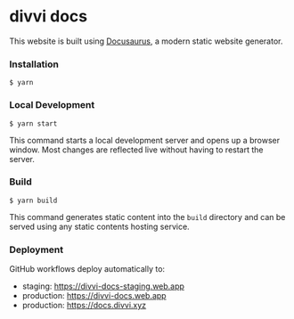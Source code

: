 # divvi docs

This website is built using [Docusaurus](https://docusaurus.io/), a modern static website generator.

### Installation

```
$ yarn
```

### Local Development

```
$ yarn start
```

This command starts a local development server and opens up a browser window. Most changes are reflected live without having to restart the server.

### Build

```
$ yarn build
```

This command generates static content into the `build` directory and can be served using any static contents hosting service.

### Deployment

GitHub workflows deploy automatically to:

- staging: <https://divvi-docs-staging.web.app>
- production: <https://divvi-docs.web.app>
- production: <https://docs.divvi.xyz>

